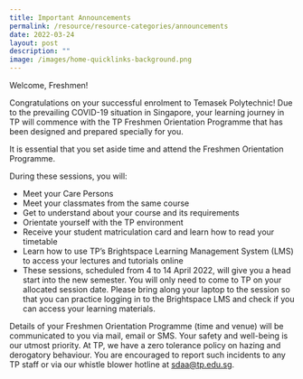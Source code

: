 ```yaml
---
title: Important Announcements
permalink: /resource/resource-categories/announcements
date: 2022-03-24
layout: post
description: ""
image: /images/home-quicklinks-background.png
---
```

Welcome, Freshmen!

Congratulations on your successful enrolment to Temasek Polytechnic! Due to the prevailing COVID-19 situation in Singapore, your learning journey in TP will commence with the TP Freshmen Orientation Programme that has been designed and prepared specially for you.

It is essential that you set aside time and attend the Freshmen Orientation Programme.

During these sessions, you will:

* Meet your Care Persons
* Meet your classmates from the same course
* Get to understand about your course and its requirements
* Orientate yourself with the TP environment
* Receive your student matriculation card and learn how to read your timetable
* Learn how to use TP’s Brightspace Learning Management System (LMS) to access your lectures and tutorials online
* These sessions, scheduled from 4 to 14 April 2022, will give you a head start into the new semester. You will only need to come to TP on your allocated session date. Please bring along your laptop to the session so that you can practice logging in to the Brightspace LMS and check if you can access your learning materials.

Details of your Freshmen Orientation Programme (time and venue) will be communicated to you via mail, email or SMS. Your safety and well-being is our utmost priority. At TP, we have a zero tolerance policy on hazing and derogatory behaviour. You are encouraged to report such incidents to any TP staff or via our whistle blower hotline at sdaa@tp.edu.sg.
